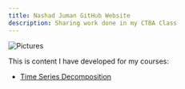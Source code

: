 ```yaml
---
title: Nashad Juman GitHub Website
description: Sharing work done in my CTBA Class
---
```


![Pictures](/GitHubPic/NJ_Office.jpg)


This is content I have developed for my courses:

- [Time Series Decomposition](/TimeSeries/index.md)

